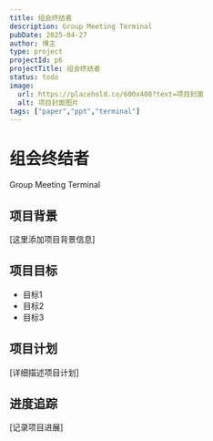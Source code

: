 ```yaml
---
title: 组会终结者
description: Group Meeting Terminal
pubDate: 2025-04-27
author: 博主
type: project
projectId: p6
projectTitle: 组会终结者
status: todo
image: 
  url: https://placehold.co/600x400?text=项目封面
  alt: 项目封面图片
tags: ["paper","ppt","terminal"]
---
```


# 组会终结者

Group Meeting Terminal

## 项目背景

[这里添加项目背景信息]

## 项目目标

- 目标1
- 目标2
- 目标3

## 项目计划

[详细描述项目计划]

## 进度追踪

[记录项目进展] 